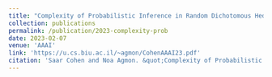 ```yaml
---
title: "Complexity of Probabilistic Inference in Random Dichotomous Hedonic Games"
collection: publications
permalink: /publication/2023-complexity-prob
date: 2023-02-07
venue: 'AAAI'
link: 'https://u.cs.biu.ac.il/~agmon/CohenAAAI23.pdf'
citation: 'Saar Cohen and Noa Agmon. &quot;Complexity of Probabilistic Inference in Random Dichotomous Hedonic Games.&quot; <i> In AAAI'23: Proceedings of the 37th AAAI Conference on Artificial Intelligence </i>, 2023'
---
```

